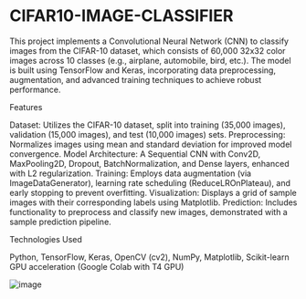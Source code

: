 ﻿# CIFAR10-IMAGE-CLASSIFIER
This project implements a Convolutional Neural Network (CNN) to classify images from the CIFAR-10 dataset, which consists of 60,000 32x32 color images across 10 classes (e.g., airplane, automobile, bird, etc.). The model is built using TensorFlow and Keras, incorporating data preprocessing, augmentation, and advanced training techniques to achieve robust performance.

Features

Dataset: Utilizes the CIFAR-10 dataset, split into training (35,000 images), validation (15,000 images), and test (10,000 images) sets.
Preprocessing: Normalizes images using mean and standard deviation for improved model convergence.
Model Architecture: A Sequential CNN with Conv2D, MaxPooling2D, Dropout, BatchNormalization, and Dense layers, enhanced with L2 regularization.
Training: Employs data augmentation (via ImageDataGenerator), learning rate scheduling (ReduceLROnPlateau), and early stopping to prevent overfitting.
Visualization: Displays a grid of sample images with their corresponding labels using Matplotlib.
Prediction: Includes functionality to preprocess and classify new images, demonstrated with a sample prediction pipeline.

Technologies Used

Python, TensorFlow, Keras, OpenCV (cv2), NumPy, Matplotlib, Scikit-learn
GPU acceleration (Google Colab with T4 GPU)

![image](https://github.com/user-attachments/assets/cf007c85-c357-49df-8ccf-481648f70196)

